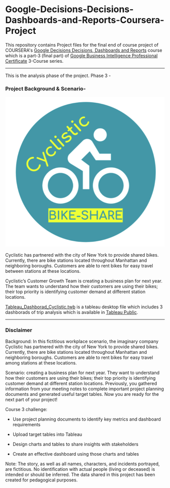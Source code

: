 # Google-Decisions-Decisions-Dashboards-and-Reports-Coursera-Project

This repository contains Project files for the final end of course project of COURSERA's [Google Decisions Decisions, Dashboards and Reports](https://www.coursera.org/learn/decisions-decisions-dashboards-and-reports) course which is a part-3 (final part) of [Google Business Intelligence Professional Certificate](https://www.coursera.org/professional-certificates/google-business-intelligence) 3-Course series.

---

This is the analysis phase of the project. Phase 3 - 

### Project Background & Scenario- 

![Cyclistic](https://github.com/jivaniyash/Google-Decisions-Decisions-Dashboards-and-Reports-Coursera-Project/blob/main/_images/_Cyclistic.png)

Cyclistic has partnered with the city of New York to provide shared bikes. Currently, there are bike stations located throughout Manhattan and neighboring boroughs. Customers are able to rent bikes for easy travel between stations at these locations.

Cyclistic’s Customer Growth Team is creating a business plan for next year. The team wants to understand how their customers are using their bikes; their top priority is identifying customer demand at different station locations.

[Tableau_Dashborad_Cyclistic.twb](https://github.com/jivaniyash/Google-Decisions-Decisions-Dashboards-and-Reports-Coursera-Project/blob/main/Tableau_Dashborad_Cyclistic.twb) is a tableau desktop file which includes 3 dashborads of trip analysis which is available in [Tableau Public](https://public.tableau.com/app/profile/yash.jivani/viz/Yash_Tableau_Dashborad/GoogleBusinessIntelligenceCertificateYashJivani-Cyclistic).

---

### Disclaimer 
Background: 
In this fictitious workplace scenario, the imaginary company Cyclistic has partnered with the city of New York to provide shared bikes. Currently, there are bike stations located throughout Manhattan and neighboring boroughs. Customers are able to rent bikes for easy travel among stations at these locations. 

Scenario:
creating a business plan for next year. They want to understand how their customers are using their bikes; their top priority is identifying customer demand at different station locations.  Previously, you gathered information from your meeting notes to complete important project planning documents and generated useful target tables. Now you are ready for the next part of your project!

Course 3 challenge:

- Use project planning documents to identify key metrics and dashboard requirements

- Upload target tables into Tableau

- Design charts and tables to share insights with stakeholders

- Create an effective dashboard using those charts and tables

Note: The story, as well as all names, characters, and incidents portrayed, are fictitious. No identification with actual people (living or deceased) is intended or should be inferred. The data shared in this project has been created for pedagogical purposes.